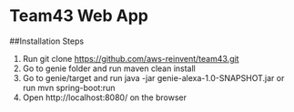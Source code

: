 # Team43 Web App

##Installation Steps

1. Run git clone https://github.com/aws-reinvent/team43.git
2. Go to genie folder and run maven clean install
3. Go to genie/target and run java -jar genie-alexa-1.0-SNAPSHOT.jar or run mvn spring-boot:run
4. Open http://localhost:8080/ on the browser
